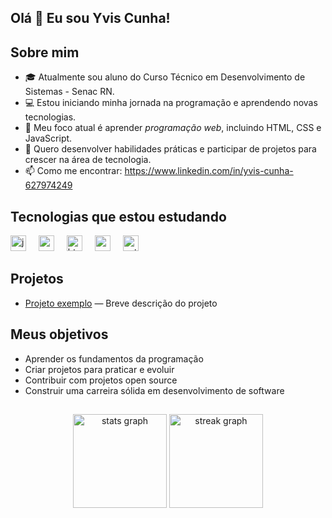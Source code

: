 ## Olá 👋 Eu sou Yvis Cunha!

## Sobre mim
- 🎓 Atualmente sou aluno do Curso Técnico em Desenvolvimento de Sistemas - Senac RN.
- 💻 Estou iniciando minha jornada na programação e aprendendo novas tecnologias.
- 🌱 Meu foco atual é aprender *programação web*, incluindo HTML, CSS e JavaScript.
- 🎯 Quero desenvolver habilidades práticas e participar de projetos para crescer na área de tecnologia.
- 📫 Como me encontrar: https://www.linkedin.com/in/yvis-cunha-627974249

## Tecnologias que estou estudando

<div align="left">
  <img src="https://cdn.jsdelivr.net/gh/devicons/devicon/icons/javascript/javascript-original.svg" height="25" alt="javascript logo"  />
  <img width="12" />
  <img src="https://cdn.jsdelivr.net/gh/devicons/devicon/icons/react/react-original.svg" height="25" alt="react logo"  />
  <img width="12" />
  <img src="https://cdn.jsdelivr.net/gh/devicons/devicon/icons/html5/html5-original.svg" height="25" alt="html5 logo"  />
  <img width="12" />
  <img src="https://cdn.jsdelivr.net/gh/devicons/devicon/icons/css3/css3-original.svg" height="25" alt="css3 logo"  />
  <img width="12" />
  <img src="https://cdn.jsdelivr.net/gh/devicons/devicon/icons/python/python-original.svg" height="25" alt="python logo"  />
</div>

## Projetos
- [Projeto exemplo]() — Breve descrição do projeto

## Meus objetivos
- Aprender os fundamentos da programação
- Criar projetos para praticar e evoluir
- Contribuir com projetos open source
- Construir uma carreira sólida em desenvolvimento de software
##

<div align="center">
  <img src="https://github-readme-stats.vercel.app/api?username=Yvis-Cunha&hide_title=false&hide_rank=false&show_icons=true&include_all_commits=true&count_private=true&disable_animations=false&theme=default&locale=pt-br&hide_border=false" height="150" alt="stats graph"  />
  <img src="https://streak-stats.demolab.com?user=Yvis-Cunha&locale=pt-br&mode=daily&theme=default&hide_border=false&border_radius=5&date_format=j/n%5B/Y%5D" height="150" alt="streak graph"  />
</div>